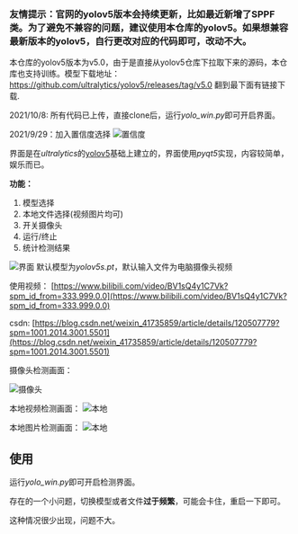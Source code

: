 ### 友情提示：官网的yolov5版本会持续更新，比如最近新增了SPPF类。为了避免不兼容的问题，建议使用本仓库的yolov5。如果想兼容最新版本的yolov5，自行更改对应的代码即可，改动不大。
本仓库的yolov5版本为v5.0，由于是直接从yolov5仓库下拉取下来的源码，本仓库也支持训练。模型下载地址：https://github.com/ultralytics/yolov5/releases/tag/v5.0
翻到最下面有链接下载.

2021/10/8: 所有代码已上传，直接clone后，运行*yolo_win.py*即可开启界面。

2021/9/29：加入置信度选择
![置信度](https://github.com/Javacr/PyQt5-YOLOv5/blob/master/imgs/20210929_134634%2000_00_00-00_00_30.gif)

界面是在*ultralytics*的[yolov5](https://github.com/ultralytics/yolov5)基础上建立的，界面使用*pyqt5*实现，内容较简单，娱乐而已。

**功能：**

1. 模型选择
2. 本地文件选择(视频图片均可)
3. 开关摄像头
4. 运行/终止
5. 统计检测结果

![界面](https://github.com/Javacr/PyQt5-YOLOv5/blob/master/imgs/%E7%95%8C%E9%9D%A2.jpg)
默认模型为*yolov5s.pt*，默认输入文件为电脑摄像头视频

使用视频：
[https://www.bilibili.com/video/BV1sQ4y1C7Vk?spm_id_from=333.999.0.0](https://www.bilibili.com/video/BV1sQ4y1C7Vk?spm_id_from=333.999.0.0)

csdn:
[https://blog.csdn.net/weixin_41735859/article/details/120507779?spm=1001.2014.3001.5501](https://blog.csdn.net/weixin_41735859/article/details/120507779?spm=1001.2014.3001.5501)

摄像头检测画面：

![摄像头](https://github.com/Javacr/PyQt5-YOLOv5/blob/master/imgs/%E6%91%84%E5%83%8F%E5%A4%B4.jpg)

本地视频检测画面：
![本地](https://github.com/Javacr/PyQt5-YOLOv5/blob/master/imgs/video.gif)

本地图片检测画面：
![本地](https://github.com/Javacr/PyQt5-YOLOv5/blob/master/imgs/%E5%9B%BE%E7%89%87.png)

## 使用

运行*yolo_win.py*即可开启检测界面。

存在的一个小问题，切换模型或者文件**过于频繁**，可能会卡住，重启一下即可。

这种情况很少出现，问题不大。

